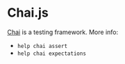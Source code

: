 # Chai.js

[Chai](http://chaijs.com) is a testing framework. More info:

- `help chai assert`
- `help chai expectations`
